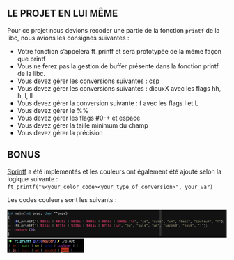 ## LE PROJET EN LUI MÊME

Pour ce projet nous devions recoder une partie de la fonction `printf` de la libc, nous avions les consignes suivantes :

* Votre fonction s’appelera ft_printf et sera prototypée de la même façon que
printf
* Vous ne ferez pas la gestion de buffer présente dans la fonction printf de la libc.
* Vous devez gérer les conversions suivantes : csp
* Vous devez gérer les conversions suivantes : diouxX avec les flags hh, h, l, ll
* Vous devez gérer la conversion suivante : f avec les flags l et L
* Vous devez gérer le %%
* Vous devez gérer les flags #0-+ et espace
* Vous devez gérer la taille minimum du champ
* Vous devez gérer la précision

## BONUS

<a href="http://www.linux-france.org/article/man-fr/man3/printf-3.html">Sprintf</a> a été implémentés et les couleurs ont également été ajouté selon la logique suivante : <br>`ft_printf("%<your_color_code><your_type_of_conversion>", your_var)`

Les codes couleurs sont les suivants :

<img src="img/code.png">
<img src="img/output.png" width="35%">

